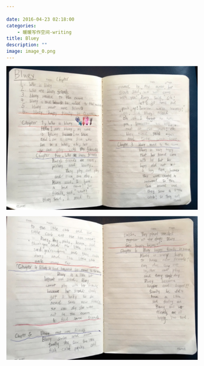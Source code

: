 ```yaml
---

date: 2016-04-23 02:18:00
categories:
    - 暖暖写作空间-writing
title: Bluey
description: ""
image: image_0.png
---
```


![](image_0.png)  
  
![](image_1.png)